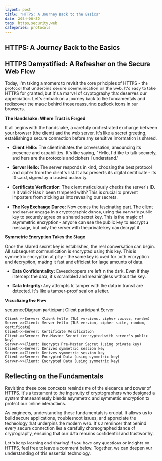 ```yaml
---
layout: post
title: "HTTPS: A Journey Back to the Basics"
date: 2024-08-25
tags: https,security,web
categories: protocols
---
```


## HTTPS: A Journey Back to the Basics

## HTTPS Demystified: A Refresher on the Secure Web Flow

Today, I'm taking a moment to revisit the core principles of HTTPS - the protocol that underpins secure communication on the web.  It's easy to take HTTPS for granted, but it's a marvel of cryptography that deserves our appreciation. Let's embark on a journey back to the fundamentals and rediscover the magic behind those reassuring padlock icons in our browsers.

**The Handshake: Where Trust is Forged**

It all begins with the handshake, a carefully orchestrated exchange between your browser (the client) and the web server. It's like a secret greeting, establishing a secure connection before any sensitive information is shared.

* **Client Hello:**  The client initiates the conversation, announcing its presence and capabilities. It's like saying, "Hello, I'd like to talk securely, and here are the protocols and ciphers I understand."

* **Server Hello:** The server responds in kind, choosing the best protocol and cipher from the client's list.  It also presents its digital certificate - its ID card, signed by a trusted authority.

* **Certificate Verification:**  The client meticulously checks the server's ID. Is it valid? Has it been tampered with?  This is crucial to prevent imposters from tricking us into revealing our secrets.

* **The Key Exchange Dance:**  Now comes the fascinating part.  The client and server engage in a cryptographic dance, using the server's public key to securely agree on a shared secret key. This is the magic of asymmetric encryption -  anyone can use the public key to encrypt a message, but only the server with the private key can decrypt it.

**Symmetric Encryption Takes the Stage**

Once the shared secret key is established, the real conversation can begin.  All subsequent communication is encrypted using this key.  This is symmetric encryption at play - the same key is used for both encryption and decryption, making it fast and efficient for large amounts of data.

* **Data Confidentiality:** Eavesdroppers are left in the dark. Even if they intercept the data, it's scrambled and meaningless without the key.

* **Data Integrity:**  Any attempts to tamper with the data in transit are detected. It's like a tamper-proof seal on a letter.

**Visualizing the Flow**

<div class="mermaid">
sequenceDiagram
    participant Client
    participant Server

    Client->>Server: Client Hello (TLS versions, cipher suites, random)
    Server->>Client: Server Hello (TLS version, cipher suite, random, certificate)
    Client->>Server: Certificate Verification
    Client->>Server: Pre-Master Secret (encrypted with server's public key)
    Server->>Client: Decrypts Pre-Master Secret (using private key)
    Client->>Server: Derives symmetric session key
    Server->>Client: Derives symmetric session key
    Client->>Server: Encrypted Data (using symmetric key)
    Server->>Client: Encrypted Data (using symmetric key)
</div>

## Reflecting on the Fundamentals

Revisiting these core concepts reminds me of the elegance and power of HTTPS. It's a testament to the ingenuity of cryptographers who designed a system that seamlessly blends asymmetric and symmetric encryption to protect our online interactions.

As engineers, understanding these fundamentals is crucial. It allows us to build secure applications, troubleshoot issues, and appreciate the technology that underpins the modern web. It's a reminder that behind every secure connection lies a carefully choreographed dance of cryptography, ensuring that our data remains confidential and trustworthy.

Let's keep learning and sharing! If you have any questions or insights on HTTPS, feel free to leave a comment below. Together, we can deepen our understanding of this essential technology.

